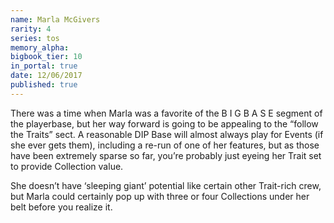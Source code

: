 ```yaml
---
name: Marla McGivers
rarity: 4
series: tos
memory_alpha:
bigbook_tier: 10
in_portal: true
date: 12/06/2017
published: true
---
```


There was a time when Marla was a favorite of the B I G B A S E segment of the playerbase, but her way forward is going to be appealing to the “follow the Traits” sect. A reasonable DIP Base will almost always play for Events (if she ever gets them), including a re-run of one of her features, but as those have been extremely sparse so far, you’re probably just eyeing her Trait set to provide Collection value.

She doesn’t have ‘sleeping giant’ potential like certain other Trait-rich crew, but Marla could certainly pop up with three or four Collections under her belt before you realize it.
